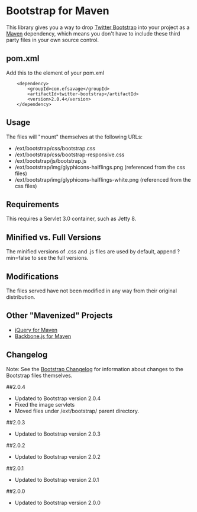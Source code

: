 Bootstrap for Maven
=============

This library gives you a way to drop [Twitter Bootstrap](http://twitter.github.com/bootstrap) into your project as a [Maven](maven.apache.org) dependency, which means you don't have to include these third party files in your own source control.

pom.xml
-------

Add this to the <dependencies> element of your pom.xml

		<dependency>
			<groupId>com.efsavage</groupId>
			<artifactId>twitter-bootstrap</artifactId>
			<version>2.0.4</version>
		</dependency>

Usage
-------
The files will "mount" themselves at the following URLs:

* /ext/bootstrap/css/bootstrap.css
* /ext/bootstrap/css/bootstrap-responsive.css
* /ext/bootstrap/js/bootstrap.js
* /ext/bootstrap/img/glyphicons-halflings.png (referenced from the css files)
* /ext/bootstrap/img/glyphicons-halflings-white.png (referenced from the css files)

Requirements
-------

This requires a Servlet 3.0 container, such as Jetty 8.

Minified vs. Full Versions
-------
The minified versions of .css and .js files are used by default, append ?min=false to see the full versions.

Modifications
-------
The files served have not been modified in any way from their original distribution.

Other "Mavenized" Projects
-------
* [jQuery for Maven](https://github.com/efsavage/jQuery-Maven)
* [Backbone.js for Maven](https://github.com/efsavage/Backbone-Maven)

Changelog
-------
Note: See the [Bootstrap Changelog](https://github.com/twitter/bootstrap/wiki/Changelog) for information about changes to the Bootstrap files themselves.

##2.0.4
* Updated to Bootstrap version 2.0.4
* Fixed the image servlets
* Moved files under /ext/bootstrap/ parent directory.

##2.0.3
* Updated to Bootstrap version 2.0.3

##2.0.2
* Updated to Bootstrap version 2.0.2

##2.0.1
* Updated to Bootstrap version 2.0.1

##2.0.0
* Updated to Bootstrap version 2.0.0